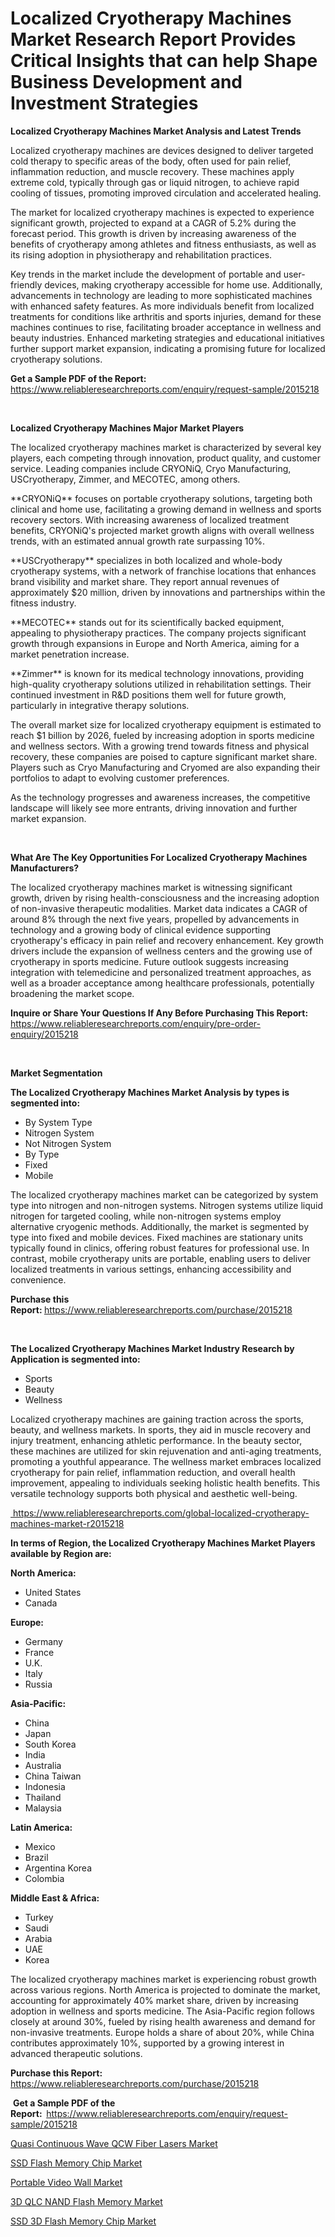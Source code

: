 <p><h1>Localized Cryotherapy Machines Market Research Report Provides Critical Insights that can help Shape Business Development and Investment Strategies</h1></p><p><strong>Localized Cryotherapy Machines Market Analysis and Latest Trends</strong></p>
<p><p>Localized cryotherapy machines are devices designed to deliver targeted cold therapy to specific areas of the body, often used for pain relief, inflammation reduction, and muscle recovery. These machines apply extreme cold, typically through gas or liquid nitrogen, to achieve rapid cooling of tissues, promoting improved circulation and accelerated healing.</p><p>The market for localized cryotherapy machines is expected to experience significant growth, projected to expand at a CAGR of 5.2% during the forecast period. This growth is driven by increasing awareness of the benefits of cryotherapy among athletes and fitness enthusiasts, as well as its rising adoption in physiotherapy and rehabilitation practices. </p><p>Key trends in the market include the development of portable and user-friendly devices, making cryotherapy accessible for home use. Additionally, advancements in technology are leading to more sophisticated machines with enhanced safety features. As more individuals benefit from localized treatments for conditions like arthritis and sports injuries, demand for these machines continues to rise, facilitating broader acceptance in wellness and beauty industries. Enhanced marketing strategies and educational initiatives further support market expansion, indicating a promising future for localized cryotherapy solutions.</p></p>
<p><strong>Get a Sample PDF of the Report:&nbsp;</strong> <a href="https://www.reliableresearchreports.com/enquiry/request-sample/2015218?utm_campaign=115&utm_medium=2&utm_source=Github&utm_content=ia&utm_term=17012025&utm_id=localized-cryotherapy-machines">https://www.reliableresearchreports.com/enquiry/request-sample/2015218</a></p>
<p>&nbsp;</p>
<p><strong>Localized Cryotherapy Machines Major Market Players</strong></p>
<p><p>The localized cryotherapy machines market is characterized by several key players, each competing through innovation, product quality, and customer service. Leading companies include CRYONiQ, Cryo Manufacturing, USCryotherapy, Zimmer, and MECOTEC, among others.</p><p>**CRYONiQ** focuses on portable cryotherapy solutions, targeting both clinical and home use, facilitating a growing demand in wellness and sports recovery sectors. With increasing awareness of localized treatment benefits, CRYONiQ's projected market growth aligns with overall wellness trends, with an estimated annual growth rate surpassing 10%.</p><p>**USCryotherapy** specializes in both localized and whole-body cryotherapy systems, with a network of franchise locations that enhances brand visibility and market share. They report annual revenues of approximately $20 million, driven by innovations and partnerships within the fitness industry.</p><p>**MECOTEC** stands out for its scientifically backed equipment, appealing to physiotherapy practices. The company projects significant growth through expansions in Europe and North America, aiming for a market penetration increase.</p><p>**Zimmer** is known for its medical technology innovations, providing high-quality cryotherapy solutions utilized in rehabilitation settings. Their continued investment in R&D positions them well for future growth, particularly in integrative therapy solutions.</p><p>The overall market size for localized cryotherapy equipment is estimated to reach $1 billion by 2026, fueled by increasing adoption in sports medicine and wellness sectors. With a growing trend towards fitness and physical recovery, these companies are poised to capture significant market share. Players such as Cryo Manufacturing and Cryomed are also expanding their portfolios to adapt to evolving customer preferences.</p><p>As the technology progresses and awareness increases, the competitive landscape will likely see more entrants, driving innovation and further market expansion.</p></p>
<p>&nbsp;</p>
<p><strong>What Are The Key Opportunities For Localized Cryotherapy Machines Manufacturers?</strong></p>
<p><p>The localized cryotherapy machines market is witnessing significant growth, driven by rising health-consciousness and the increasing adoption of non-invasive therapeutic modalities. Market data indicates a CAGR of around 8% through the next five years, propelled by advancements in technology and a growing body of clinical evidence supporting cryotherapy's efficacy in pain relief and recovery enhancement. Key growth drivers include the expansion of wellness centers and the growing use of cryotherapy in sports medicine. Future outlook suggests increasing integration with telemedicine and personalized treatment approaches, as well as a broader acceptance among healthcare professionals, potentially broadening the market scope.</p></p>
<p><strong>Inquire or Share Your Questions If Any Before Purchasing This Report:</strong> <a href="https://www.reliableresearchreports.com/enquiry/pre-order-enquiry/2015218?utm_campaign=115&utm_medium=2&utm_source=Github&utm_content=ia&utm_term=17012025&utm_id=localized-cryotherapy-machines">https://www.reliableresearchreports.com/enquiry/pre-order-enquiry/2015218</a></p>
<p>&nbsp;</p>
<p><strong>Market Segmentation</strong></p>
<p><strong>The Localized Cryotherapy Machines Market Analysis by types is segmented into:</strong></p>
<p><ul><li>By System Type</li><li>Nitrogen System</li><li>Not Nitrogen System</li><li>By Type</li><li>Fixed</li><li>Mobile</li></ul></p>
<p><p>The localized cryotherapy machines market can be categorized by system type into nitrogen and non-nitrogen systems. Nitrogen systems utilize liquid nitrogen for targeted cooling, while non-nitrogen systems employ alternative cryogenic methods. Additionally, the market is segmented by type into fixed and mobile devices. Fixed machines are stationary units typically found in clinics, offering robust features for professional use. In contrast, mobile cryotherapy units are portable, enabling users to deliver localized treatments in various settings, enhancing accessibility and convenience.</p></p>
<p><strong>Purchase this Report:&nbsp;</strong><a href="https://www.reliableresearchreports.com/purchase/2015218?utm_campaign=115&utm_medium=2&utm_source=Github&utm_content=ia&utm_term=17012025&utm_id=localized-cryotherapy-machines">https://www.reliableresearchreports.com/purchase/2015218</a></p>
<p>&nbsp;</p>
<p><strong>The Localized Cryotherapy Machines Market Industry Research by Application is segmented into:</strong></p>
<p><ul><li>Sports</li><li>Beauty</li><li>Wellness</li></ul></p>
<p><p>Localized cryotherapy machines are gaining traction across the sports, beauty, and wellness markets. In sports, they aid in muscle recovery and injury treatment, enhancing athletic performance. In the beauty sector, these machines are utilized for skin rejuvenation and anti-aging treatments, promoting a youthful appearance. The wellness market embraces localized cryotherapy for pain relief, inflammation reduction, and overall health improvement, appealing to individuals seeking holistic health benefits. This versatile technology supports both physical and aesthetic well-being.</p></p>
<p><a href="https://www.reliableresearchreports.com/global-localized-cryotherapy-machines-market-r2015218?utm_campaign=115&utm_medium=2&utm_source=Github&utm_content=ia&utm_term=17012025&utm_id=localized-cryotherapy-machines">&nbsp;https://www.reliableresearchreports.com/global-localized-cryotherapy-machines-market-r2015218</a></p>
<p><strong>In terms of Region, the Localized Cryotherapy Machines Market Players available by Region are:</strong></p>
<p>
    <p> <strong> North America: </strong>
        <ul>
            <li>United States</li>
            <li>Canada</li>
        </ul>
        </p> 
    <p> <strong> Europe: </strong>
        <ul>
            <li>Germany</li>
            <li>France</li>
            <li>U.K.</li>
            <li>Italy</li>
            <li>Russia</li>
        </ul>
        </p> 
    <p> <strong> Asia-Pacific: </strong>
        <ul>
            <li>China</li>
            <li>Japan</li>
            <li>South Korea</li>
            <li>India</li>
            <li>Australia</li>
            <li>China Taiwan</li>
            <li>Indonesia</li>
            <li>Thailand</li>
            <li>Malaysia</li>
        </ul>
        </p> 
    <p> <strong> Latin America: </strong>
        <ul>
            <li>Mexico</li>
            <li>Brazil</li>
            <li>Argentina Korea</li>
            <li>Colombia</li>
        </ul>
        </p> 
    <p> <strong> Middle East & Africa: </strong>
        <ul>
            <li>Turkey</li>
            <li>Saudi</li>
            <li>Arabia</li>
            <li>UAE</li>
            <li>Korea</li>
        </ul>
    </p>
    </p>
<p><p>The localized cryotherapy machines market is experiencing robust growth across various regions. North America is projected to dominate the market, accounting for approximately 40% market share, driven by increasing adoption in wellness and sports medicine. The Asia-Pacific region follows closely at around 30%, fueled by rising health awareness and demand for non-invasive treatments. Europe holds a share of about 20%, while China contributes approximately 10%, supported by a growing interest in advanced therapeutic solutions.</p></p>
<p><strong>Purchase this Report: </strong><a href="https://www.reliableresearchreports.com/purchase/2015218?utm_campaign=115&utm_medium=2&utm_source=Github&utm_content=ia&utm_term=17012025&utm_id=localized-cryotherapy-machines">https://www.reliableresearchreports.com/purchase/2015218</a></p>
<p>&nbsp;<strong>Get a Sample PDF of the Report:&nbsp;&nbsp;</strong><a href="https://www.reliableresearchreports.com/enquiry/request-sample/2015218?utm_campaign=115&utm_medium=2&utm_source=Github&utm_content=ia&utm_term=17012025&utm_id=localized-cryotherapy-machines">https://www.reliableresearchreports.com/enquiry/request-sample/2015218</a></p>
<p><strong></strong></p>
<p><p><a href="https://github.com/justalichtenberger/Market-Research-Report-List-1/blob/main/quasi-continuous-wave-qcw-fiber-lasers-market.md?utm_campaign=115&utm_medium=2&utm_source=Github&utm_content=ia&utm_term=17012025&utm_id=localized-cryotherapy-machines">Quasi Continuous Wave QCW Fiber Lasers Market</a></p><p><a href="https://github.com/gerdabatiskzv9/Market-Research-Report-List-1/blob/main/ssd-flash-memory-chip-market.md?utm_campaign=115&utm_medium=2&utm_source=Github&utm_content=ia&utm_term=17012025&utm_id=localized-cryotherapy-machines">SSD Flash Memory Chip Market</a></p><p><a href="https://github.com/arnoldannice0/Market-Research-Report-List-1/blob/main/portable-video-wall-market.md?utm_campaign=115&utm_medium=2&utm_source=Github&utm_content=ia&utm_term=17012025&utm_id=localized-cryotherapy-machines">Portable Video Wall Market</a></p><p><a href="https://github.com/JakirUddin651/Market-Research-Report-List-1/blob/main/3d-qlc-nand-flash-memory-market.md?utm_campaign=115&utm_medium=2&utm_source=Github&utm_content=ia&utm_term=17012025&utm_id=localized-cryotherapy-machines">3D QLC NAND Flash Memory Market</a></p><p><a href="https://github.com/bensemilia864/Market-Research-Report-List-1/blob/main/ssd-3d-flash-memory-chip-market.md?utm_campaign=115&utm_medium=2&utm_source=Github&utm_content=ia&utm_term=17012025&utm_id=localized-cryotherapy-machines">SSD 3D Flash Memory Chip Market</a></p></p>